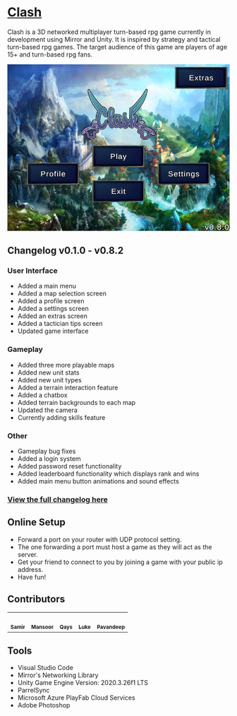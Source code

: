 # <a href="https://clash-game.wixsite.com/">Clash</a>

Clash is a 3D networked multiplayer turn-based rpg game currently in development using Mirror and Unity. It is inspired by strategy and tactical turn-based rpg games. The target audience of this game are players of age 15+ and turn-based rpg fans.

![clash-main-menu](/Assets/Textures/MapPreview/MainMenuPreview.png)

## Changelog v0.1.0 - v0.8.2

### User Interface
- Added a main menu
- Added a map selection screen
- Added a profile screen
- Added a settings screen
- Added an extras screen
- Added a tactician tips screen
- Updated game interface

### Gameplay
- Added three more playable maps
- Added new unit stats
- Added new unit types
- Added a terrain interaction feature
- Added a chatbox
- Added terrain backgrounds to each map
- Updated the camera
- Currently adding skills feature

### Other
- Gameplay bug fixes
- Added a login system
- Added password reset functionality
- Added leaderboard functionality which displays rank and wins
- Added main menu button animations and sound effects

### <a href="https://clash-game.wixsite.com/changelog">View the full changelog here</a>

## Online Setup
- Forward a port on your router with UDP protocol setting.
- The one forwarding a port must host a game as they will act as the server.
- Get your friend to connect to you by joining a game with your public ip address.
- Have fun!

## Contributors
<table>
  <tr>
    <td align="center"><a href="https://github.com/Sam772"><img src="https://avatars.githubusercontent.com/u/78389553?v=4" width="100px;" alt=""/><br /><sub><b>Samir</b></sub></a><br /></td>
    <td align="center"><a href="https://github.com/m-shah02"><img src="https://avatars.githubusercontent.com/u/54008874?v=4" width="100px;" alt=""/><br /><sub><b>Mansoor</b></sub></a><br /></td>
    <td align="center"><a href="https://github.com/QaysShah"><img src="https://avatars.githubusercontent.com/u/98493986?v=4" width="100px;" alt=""/><br /><sub><b>Qays</b></sub></a><br /></td>
    <td align="center"><a href="https://github.com/Theroombapie"><img src="https://avatars.githubusercontent.com/u/71985337?v=4" width="100px;" alt=""/><br /><sub><b>Luke</b></sub></a><br /></td>
    <td align="center"><a href="https://github.com/Pavandeep7"><img src="https://avatars.githubusercontent.com/u/98479338?v=4" width="100px;" alt=""/><br /><sub><b>Pavandeep</b></sub></a><br /></td>
  </tr>
</table>

## Tools
- Visual Studio Code
- Mirror's Networking Library
- Unity Game Engine Version: 2020.3.26f1 LTS
- ParrelSync
- Microsoft Azure PlayFab Cloud Services
- Adobe Photoshop